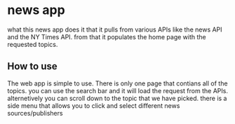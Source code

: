 # news app 
what this news app does it that it pulls from various APIs like the news API and the NY Times API. from that it populates the home page with the requested topics.

## How to use 
The web app is simple to use. There is only one page that contians all of the topics. you can use the search bar and it will load the request from the APIs. alternetively you can scroll down to the topic  that we have picked. there is a side menu that allows you to click and select different news sources/publishers 